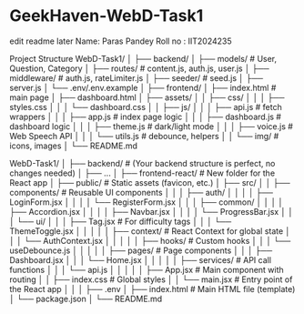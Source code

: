 # GeekHaven-WebD-Task1
edit readme later
Name: Paras Pandey
Roll no : IIT2024235

Project Structure
WebD-Task1/
│
├── backend/
│   ├── models/          # User, Question, Category
│   ├── routes/          # content.js, auth.js, user.js
│   ├── middleware/      # auth.js, rateLimiter.js
│   ├── seeder/          # seed.js
│   ├── server.js
│   └── .env/.env.example
│
├── frontend/
│   ├── index.html       # main page
│   ├── dashboard.html
│   ├── assets/
│   │   ├── css/
│   │   │   ├── styles.css
│   │   │   └── dashboard.css
│   │   ├── js/
│   │   │   ├── api.js         # fetch wrappers
│   │   │   ├── app.js         # index page logic
│   │   │   ├── dashboard.js   # dashboard logic
│   │   │   ├── theme.js       # dark/light mode
│   │   │   ├── voice.js       # Web Speech API
│   │   │   └── utils.js       # debounce, helpers
│   │   └── img/               # icons, images
│
└── README.md

WebD-Task1/
│
├── backend/            # (Your backend structure is perfect, no changes needed)
│   ├── ...
│
├── frontend-react/     # New folder for the React app
│   ├── public/         # Static assets (favicon, etc.)
│   ├── src/
│   │   ├── components/ # Reusable UI components
│   │   │   ├── auth/
│   │   │   │   ├── LoginForm.jsx
│   │   │   │   └── RegisterForm.jsx
│   │   │   ├── common/
│   │   │   │   ├── Accordion.jsx
│   │   │   │   ├── Navbar.jsx
│   │   │   │   └── ProgressBar.jsx
│   │   │   └── ui/
│   │   │       ├── Tag.jsx       # For difficulty tags
│   │   │       └── ThemeToggle.jsx
│   │   │
│   │   ├── context/      # React Context for global state
│   │   │   └── AuthContext.jsx
│   │   │
│   │   ├── hooks/        # Custom hooks
│   │   │   └── useDebounce.js
│   │   │
│   │   ├── pages/        # Page components
│   │   │   ├── Dashboard.jsx
│   │   │   └── Home.jsx
│   │   │
│   │   ├── services/     # API call functions
│   │   │   └── api.js
│   │   │
│   │   ├── App.jsx       # Main component with routing
│   │   ├── index.css     # Global styles
│   │   └── main.jsx      # Entry point of the React app
│   │
│   ├── .env
│   ├── index.html      # Main HTML file (template)
│   └── package.json
│
└── README.md
